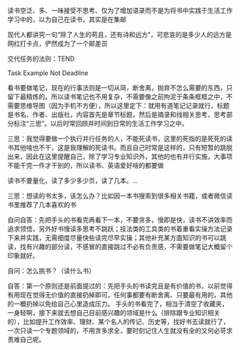 
读书空泛、多、一味接受不思考、仅为了增加语录而不是为将书中实践于生活工作学习中的，以为自己在读书，其实是在集邮

现代人都讲究一句“除了人生的苟且，还有诗和远方”，可悲哀的是多少人的远方是网红打卡点，俨然成为了一个邮差员

交代任务的法则：TEND

Task Example Not Deadline

看书要做笔记，现在的行事法则是一切从简，断舍离，抛弃不怎么需要的东西，只留下最精炼的。所以读书笔记也不用复杂，不需要像之前拘泥于条条框框之中，不需要思维导图（因为手机不方便），所以这里定下：就用有道笔记记录就行，标题是书名、作者、出版社，内容首先是章节标题，然后是摘录和线相关思考，思考部分标注“三思”。以后时常回顾并时间到日常的生活工作学习之中。

三思：我觉得要做一个执行并行任务的人，不能死读书，这里的死指的是死死的读书其他啥也不干，这是我理解的死读书。而且自己时常是这样的，只有短暂的跳脱出来，因此在这里提醒自己，除了学习专业知识外，其他的也有并行实施，大事项不能干完一件才干别的，所以读书、英语爱好啥的都要做

读书不要量化，读了多少多少页，读了几本。...

三思：想读的书太多，该怎么办？比如因一本书搜索到很多相关书籍，或者微信读书里推荐了几本喜欢的书

自问自答：先把手头的书看完再看下一本，不要贪多，慢即是快，读书不讲效率而追求领悟，另外好书慢读多思考不跳跃；技法类的工具类的书着重看实操方法记录下来并实践，无需细度尽量快些读完尽早实操；其他补充某方面知识的书可以跳读，找有兴趣的部分读，不感冒的直接跳过不必有负责感，不需要做笔记大概留个印象就好。

自问：怎么挑书？（读什么书）

自答：第一个原则还是前面提过的：先把手头的书读完且是有价值的书，以前觉得有用现在觉得无价值的直接扔掉即可，任何事都要有断舍离、只要最有用的，其他的一概扔掉以免给自己心里造成压力。
手头的书看完了，相当于清空了收藏夹，一身轻啊，接下来就去想自己目前感兴趣的领域是什么（排除跟专业知识相关的），比如提升工作效率、理财、某个名人的传记、历史等，找好书去读就行了，一次只读一个专题领域的，不用贪多求全，要时刻记住人生就没有全的又何必苛求责难自己呢。